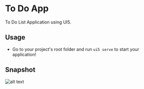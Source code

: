 # To Do App
To Do List Application using UI5. 

## Usage
- Go to your project's root folder and run `ui5 serve` to start your application!

## Snapshot
![alt text](https://github.com/ekincelebi/CamelotAssignment/blob/master/todo.png?raw=true)


